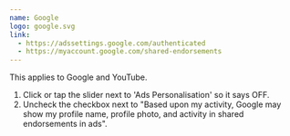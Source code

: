 ```yaml
---
name: Google
logo: google.svg
link:
  - https://adssettings.google.com/authenticated
  - https://myaccount.google.com/shared-endorsements
---
```

This applies to Google and YouTube.

1. Click or tap the slider next to 'Ads Personalisation' so it says OFF.
2. Uncheck the checkbox next to "Based upon my activity, Google may show my profile name, profile photo, and activity in shared endorsements in ads".